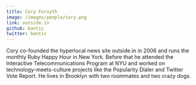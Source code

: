 ```yaml
---
title: Cory Forsyth
image: /images/people/cory.png
link: outside.in
github: bantic
twitter: bantic
---
```


Cory co-founded the hyperlocal news site outside.in in 2006 and runs the monthly Ruby Happy Hour in New York. Before that he attended the Interactive Telecommunications Program at NYU and worked on technology-meets-culture projects like the Popularity Dialer and Twitter Vote Report. He lives in Brooklyn with two roommates and two crazy dogs.
